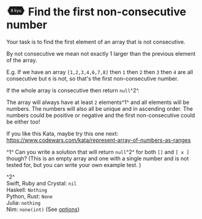 # ![8kyu badge](../.codewars-badges/8kyu.png) Find the first non-consecutive number

Your task is to find the first element of an array that is not consecutive.

By not consecutive we mean not exactly 1 larger than the previous element of the array.

E.g. If we have an array `[1,2,3,4,6,7,8]` then `1` then `2` then `3` then `4` are all consecutive but `6` is not, so that's the first non-consecutive number.

If the whole array is consecutive then return `null`^2^.

The array will always have at least `2` elements^1^ and all elements will be numbers. The numbers will also all be unique and in ascending order. The numbers could be positive or negative and the first non-consecutive could be either too!

If you like this Kata, maybe try this one next: <https://www.codewars.com/kata/represent-array-of-numbers-as-ranges>

^1^ Can you write a solution that will return `null`^2^ for both `[]` and `[ x ]` though? (This is an empty array and one with a single number and is not tested for, but you can write your own example test. )

^2^\
Swift, Ruby and Crystal: `nil`\
Haskell: `Nothing`\
Python, Rust: `None`\
Julia: `nothing`\
Nim: `none(int)` (See [options](https://nim-lang.org/docs/options.html))